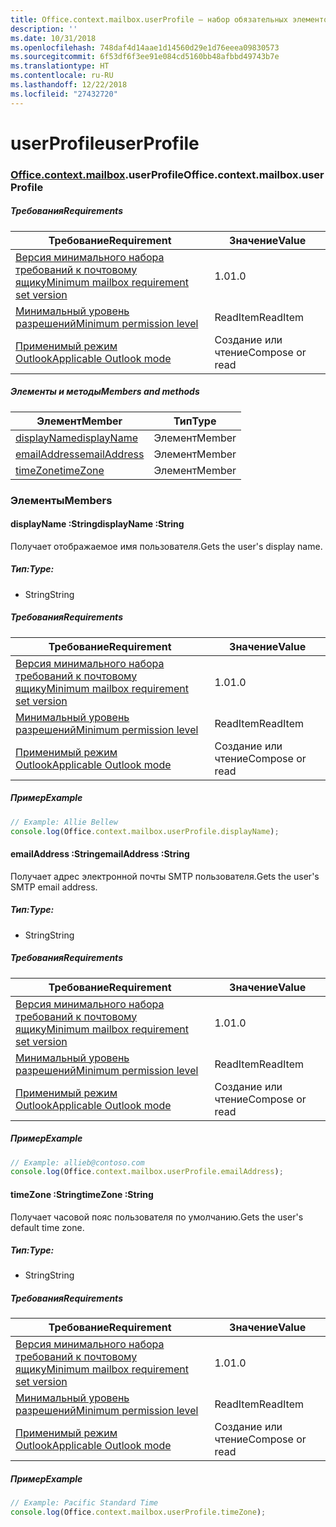 ```yaml
---
title: Office.context.mailbox.userProfile — набор обязательных элементов 1.5
description: ''
ms.date: 10/31/2018
ms.openlocfilehash: 748daf4d14aae1d14560d29e1d76eeea09830573
ms.sourcegitcommit: 6f53df6f3ee91e084cd5160bb48afbbd49743b7e
ms.translationtype: HT
ms.contentlocale: ru-RU
ms.lasthandoff: 12/22/2018
ms.locfileid: "27432720"
---
```

# <a name="userprofile"></a><span data-ttu-id="25011-102">userProfile</span><span class="sxs-lookup"><span data-stu-id="25011-102">userProfile</span></span>

### <a name="officeofficemdcontextofficecontextmdmailboxofficecontextmailboxmduserprofile"></a><span data-ttu-id="25011-103">[Office](Office.md)[.context](Office.context.md)[.mailbox](Office.context.mailbox.md).userProfile</span><span class="sxs-lookup"><span data-stu-id="25011-103">Office.context.mailbox.userProfile</span></span>

##### <a name="requirements"></a><span data-ttu-id="25011-104">Требования</span><span class="sxs-lookup"><span data-stu-id="25011-104">Requirements</span></span>

|<span data-ttu-id="25011-105">Требование</span><span class="sxs-lookup"><span data-stu-id="25011-105">Requirement</span></span>| <span data-ttu-id="25011-106">Значение</span><span class="sxs-lookup"><span data-stu-id="25011-106">Value</span></span>|
|---|---|
|[<span data-ttu-id="25011-107">Версия минимального набора требований к почтовому ящику</span><span class="sxs-lookup"><span data-stu-id="25011-107">Minimum mailbox requirement set version</span></span>](/office/dev/add-ins/reference/requirement-sets/outlook-api-requirement-sets)| <span data-ttu-id="25011-108">1.0</span><span class="sxs-lookup"><span data-stu-id="25011-108">1.0</span></span>|
|[<span data-ttu-id="25011-109">Минимальный уровень разрешений</span><span class="sxs-lookup"><span data-stu-id="25011-109">Minimum permission level</span></span>](https://docs.microsoft.com/outlook/add-ins/understanding-outlook-add-in-permissions)| <span data-ttu-id="25011-110">ReadItem</span><span class="sxs-lookup"><span data-stu-id="25011-110">ReadItem</span></span>|
|[<span data-ttu-id="25011-111">Применимый режим Outlook</span><span class="sxs-lookup"><span data-stu-id="25011-111">Applicable Outlook mode</span></span>](https://docs.microsoft.com/outlook/add-ins/#extension-points)| <span data-ttu-id="25011-112">Создание или чтение</span><span class="sxs-lookup"><span data-stu-id="25011-112">Compose or read</span></span>|

##### <a name="members-and-methods"></a><span data-ttu-id="25011-113">Элементы и методы</span><span class="sxs-lookup"><span data-stu-id="25011-113">Members and methods</span></span>

| <span data-ttu-id="25011-114">Элемент</span><span class="sxs-lookup"><span data-stu-id="25011-114">Member</span></span> | <span data-ttu-id="25011-115">Тип</span><span class="sxs-lookup"><span data-stu-id="25011-115">Type</span></span> |
|--------|------|
| [<span data-ttu-id="25011-116">displayName</span><span class="sxs-lookup"><span data-stu-id="25011-116">displayName</span></span>](#displayname-string) | <span data-ttu-id="25011-117">Элемент</span><span class="sxs-lookup"><span data-stu-id="25011-117">Member</span></span> |
| [<span data-ttu-id="25011-118">emailAddress</span><span class="sxs-lookup"><span data-stu-id="25011-118">emailAddress</span></span>](#emailaddress-string) | <span data-ttu-id="25011-119">Элемент</span><span class="sxs-lookup"><span data-stu-id="25011-119">Member</span></span> |
| [<span data-ttu-id="25011-120">timeZone</span><span class="sxs-lookup"><span data-stu-id="25011-120">timeZone</span></span>](#timezone-string) | <span data-ttu-id="25011-121">Элемент</span><span class="sxs-lookup"><span data-stu-id="25011-121">Member</span></span> |

### <a name="members"></a><span data-ttu-id="25011-122">Элементы</span><span class="sxs-lookup"><span data-stu-id="25011-122">Members</span></span>

####  <a name="displayname-string"></a><span data-ttu-id="25011-123">displayName :String</span><span class="sxs-lookup"><span data-stu-id="25011-123">displayName :String</span></span>

<span data-ttu-id="25011-124">Получает отображаемое имя пользователя.</span><span class="sxs-lookup"><span data-stu-id="25011-124">Gets the user's display name.</span></span>

##### <a name="type"></a><span data-ttu-id="25011-125">Тип:</span><span class="sxs-lookup"><span data-stu-id="25011-125">Type:</span></span>

*   <span data-ttu-id="25011-126">String</span><span class="sxs-lookup"><span data-stu-id="25011-126">String</span></span>

##### <a name="requirements"></a><span data-ttu-id="25011-127">Требования</span><span class="sxs-lookup"><span data-stu-id="25011-127">Requirements</span></span>

|<span data-ttu-id="25011-128">Требование</span><span class="sxs-lookup"><span data-stu-id="25011-128">Requirement</span></span>| <span data-ttu-id="25011-129">Значение</span><span class="sxs-lookup"><span data-stu-id="25011-129">Value</span></span>|
|---|---|
|[<span data-ttu-id="25011-130">Версия минимального набора требований к почтовому ящику</span><span class="sxs-lookup"><span data-stu-id="25011-130">Minimum mailbox requirement set version</span></span>](/office/dev/add-ins/reference/requirement-sets/outlook-api-requirement-sets)| <span data-ttu-id="25011-131">1.0</span><span class="sxs-lookup"><span data-stu-id="25011-131">1.0</span></span>|
|[<span data-ttu-id="25011-132">Минимальный уровень разрешений</span><span class="sxs-lookup"><span data-stu-id="25011-132">Minimum permission level</span></span>](https://docs.microsoft.com/outlook/add-ins/understanding-outlook-add-in-permissions)| <span data-ttu-id="25011-133">ReadItem</span><span class="sxs-lookup"><span data-stu-id="25011-133">ReadItem</span></span>|
|[<span data-ttu-id="25011-134">Применимый режим Outlook</span><span class="sxs-lookup"><span data-stu-id="25011-134">Applicable Outlook mode</span></span>](https://docs.microsoft.com/outlook/add-ins/#extension-points)| <span data-ttu-id="25011-135">Создание или чтение</span><span class="sxs-lookup"><span data-stu-id="25011-135">Compose or read</span></span>|

##### <a name="example"></a><span data-ttu-id="25011-136">Пример</span><span class="sxs-lookup"><span data-stu-id="25011-136">Example</span></span>

```js
// Example: Allie Bellew
console.log(Office.context.mailbox.userProfile.displayName);
```

####  <a name="emailaddress-string"></a><span data-ttu-id="25011-137">emailAddress :String</span><span class="sxs-lookup"><span data-stu-id="25011-137">emailAddress :String</span></span>

<span data-ttu-id="25011-138">Получает адрес электронной почты SMTP пользователя.</span><span class="sxs-lookup"><span data-stu-id="25011-138">Gets the user's SMTP email address.</span></span>

##### <a name="type"></a><span data-ttu-id="25011-139">Тип:</span><span class="sxs-lookup"><span data-stu-id="25011-139">Type:</span></span>

*   <span data-ttu-id="25011-140">String</span><span class="sxs-lookup"><span data-stu-id="25011-140">String</span></span>

##### <a name="requirements"></a><span data-ttu-id="25011-141">Требования</span><span class="sxs-lookup"><span data-stu-id="25011-141">Requirements</span></span>

|<span data-ttu-id="25011-142">Требование</span><span class="sxs-lookup"><span data-stu-id="25011-142">Requirement</span></span>| <span data-ttu-id="25011-143">Значение</span><span class="sxs-lookup"><span data-stu-id="25011-143">Value</span></span>|
|---|---|
|[<span data-ttu-id="25011-144">Версия минимального набора требований к почтовому ящику</span><span class="sxs-lookup"><span data-stu-id="25011-144">Minimum mailbox requirement set version</span></span>](/office/dev/add-ins/reference/requirement-sets/outlook-api-requirement-sets)| <span data-ttu-id="25011-145">1.0</span><span class="sxs-lookup"><span data-stu-id="25011-145">1.0</span></span>|
|[<span data-ttu-id="25011-146">Минимальный уровень разрешений</span><span class="sxs-lookup"><span data-stu-id="25011-146">Minimum permission level</span></span>](https://docs.microsoft.com/outlook/add-ins/understanding-outlook-add-in-permissions)| <span data-ttu-id="25011-147">ReadItem</span><span class="sxs-lookup"><span data-stu-id="25011-147">ReadItem</span></span>|
|[<span data-ttu-id="25011-148">Применимый режим Outlook</span><span class="sxs-lookup"><span data-stu-id="25011-148">Applicable Outlook mode</span></span>](https://docs.microsoft.com/outlook/add-ins/#extension-points)| <span data-ttu-id="25011-149">Создание или чтение</span><span class="sxs-lookup"><span data-stu-id="25011-149">Compose or read</span></span>|

##### <a name="example"></a><span data-ttu-id="25011-150">Пример</span><span class="sxs-lookup"><span data-stu-id="25011-150">Example</span></span>

```js
// Example: allieb@contoso.com
console.log(Office.context.mailbox.userProfile.emailAddress);
```

####  <a name="timezone-string"></a><span data-ttu-id="25011-151">timeZone :String</span><span class="sxs-lookup"><span data-stu-id="25011-151">timeZone :String</span></span>

<span data-ttu-id="25011-152">Получает часовой пояс пользователя по умолчанию.</span><span class="sxs-lookup"><span data-stu-id="25011-152">Gets the user's default time zone.</span></span>

##### <a name="type"></a><span data-ttu-id="25011-153">Тип:</span><span class="sxs-lookup"><span data-stu-id="25011-153">Type:</span></span>

*   <span data-ttu-id="25011-154">String</span><span class="sxs-lookup"><span data-stu-id="25011-154">String</span></span>

##### <a name="requirements"></a><span data-ttu-id="25011-155">Требования</span><span class="sxs-lookup"><span data-stu-id="25011-155">Requirements</span></span>

|<span data-ttu-id="25011-156">Требование</span><span class="sxs-lookup"><span data-stu-id="25011-156">Requirement</span></span>| <span data-ttu-id="25011-157">Значение</span><span class="sxs-lookup"><span data-stu-id="25011-157">Value</span></span>|
|---|---|
|[<span data-ttu-id="25011-158">Версия минимального набора требований к почтовому ящику</span><span class="sxs-lookup"><span data-stu-id="25011-158">Minimum mailbox requirement set version</span></span>](/office/dev/add-ins/reference/requirement-sets/outlook-api-requirement-sets)| <span data-ttu-id="25011-159">1.0</span><span class="sxs-lookup"><span data-stu-id="25011-159">1.0</span></span>|
|[<span data-ttu-id="25011-160">Минимальный уровень разрешений</span><span class="sxs-lookup"><span data-stu-id="25011-160">Minimum permission level</span></span>](https://docs.microsoft.com/outlook/add-ins/understanding-outlook-add-in-permissions)| <span data-ttu-id="25011-161">ReadItem</span><span class="sxs-lookup"><span data-stu-id="25011-161">ReadItem</span></span>|
|[<span data-ttu-id="25011-162">Применимый режим Outlook</span><span class="sxs-lookup"><span data-stu-id="25011-162">Applicable Outlook mode</span></span>](https://docs.microsoft.com/outlook/add-ins/#extension-points)| <span data-ttu-id="25011-163">Создание или чтение</span><span class="sxs-lookup"><span data-stu-id="25011-163">Compose or read</span></span>|

##### <a name="example"></a><span data-ttu-id="25011-164">Пример</span><span class="sxs-lookup"><span data-stu-id="25011-164">Example</span></span>

```js
// Example: Pacific Standard Time
console.log(Office.context.mailbox.userProfile.timeZone);
```